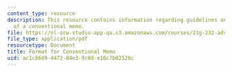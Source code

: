 ```yaml
---
content_type: resource
description: This resource contains information regarding guidelines on the format
  of a conventional memo.
file: https://ol-ocw-studio-app-qa.s3.amazonaws.com/courses/21g-232-advanced-speaking-and-critical-listening-skills-els-spring-2007/ac1c86d9447204e39c8de16c7b02520c_MIT21G_232S07_conv_memo.pdf
file_type: application/pdf
resourcetype: Document
title: Format for Conventional Memo
uid: ac1c86d9-4472-04e3-9c8d-e16c7b02520c
---
```

